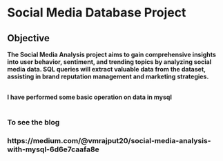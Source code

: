 <h1>Social Media Database Project</h1>

<h2>Objective</h2>
<b>
The Social Media Analysis project aims to gain comprehensive insights into user behavior, sentiment, and trending topics by analyzing social media data. SQL queries will extract valuable data from the dataset, assisting in brand reputation management and marketing strategies.
</b><br>
<br>

<b>I have performed some basic operation on data  in mysql</b>
<br></br>


<h3>To see the blog <h3>
<link>https://medium.com/@vmrajput20/social-media-analysis-with-mysql-6d6e7caafa8e</link>

